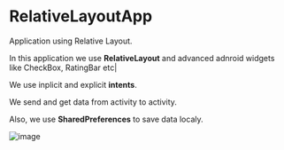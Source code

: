 # RelativeLayoutApp
Application using Relative Layout.

In this application we use **RelativeLayout** and advanced adnroid widgets like CheckBox, RatingBar etc|

We use inplicit and explicit **intents**.

We send and get data from activity to activity.

Also, we use **SharedPreferences** to save data localy.



![image](https://github.com/pmoschos/RelativeLayoutApp/assets/133533759/e499e381-424e-439d-a269-7a782d570c00)
